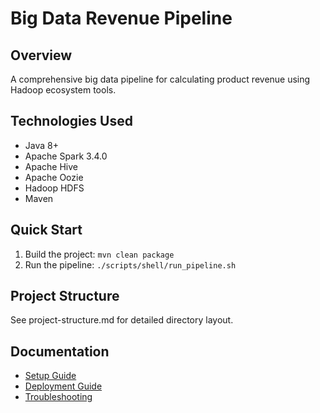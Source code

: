 # Big Data Revenue Pipeline

## Overview
A comprehensive big data pipeline for calculating product revenue using Hadoop ecosystem tools.

## Technologies Used
- Java 8+
- Apache Spark 3.4.0
- Apache Hive
- Apache Oozie
- Hadoop HDFS
- Maven

## Quick Start
1. Build the project: `mvn clean package`
2. Run the pipeline: `./scripts/shell/run_pipeline.sh`

## Project Structure
See project-structure.md for detailed directory layout.

## Documentation
- [Setup Guide](docs/setup-guide.md)
- [Deployment Guide](docs/deployment-guide.md)
- [Troubleshooting](docs/troubleshooting.md)